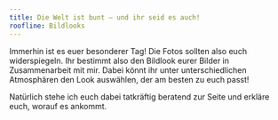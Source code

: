 ```yaml
---
title: Die Welt ist bunt – und ihr seid es auch!
roofline: Bildlooks
---
```

Immerhin ist es euer besonderer Tag! Die Fotos sollten also euch
widerspiegeln. Ihr bestimmt also den Bildlook eurer Bilder in
Zusammenarbeit mit mir. Dabei könnt ihr unter unterschiedlichen
Atmosphären den Look auswählen, der am besten zu euch passt!

Natürlich stehe ich euch dabei tatkräftig beratend zur Seite und erkläre
euch, worauf es ankommt.
